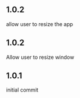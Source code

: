 ## 1.0.2
allow user to resize the app

## 1.0.2
Allow user to resize window

## 1.0.1
initial commit